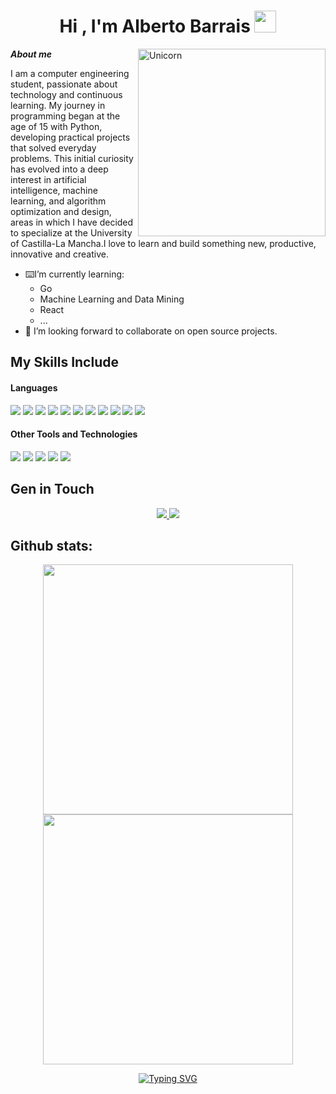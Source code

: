 <h1 align="center"><b>Hi , I'm  Alberto Barrais </b><img src="https://media.giphy.com/media/hvRJCLFzcasrR4ia7z/giphy.gif" width="35"></h1>
<!--  -->
<img align="right" width=300px alt="Unicorn" src="https://media.giphy.com/media/QDjpIL6oNCVZ4qzGs7/giphy.gif?cid=790b76116t3xmoq3zb1ortqhuhu6rprnmt05j0ej8bc29seg&ep=v1_gifs_search&rid=giphy.gif&ct=g" />

***About me***

I am a computer engineering student, passionate about technology and continuous learning. My journey in programming began at the age of 15 with Python, developing practical projects that solved everyday problems. This initial curiosity has evolved into a deep interest in artificial intelligence, machine learning, and algorithm optimization and design, areas in which I have decided to specialize at the University of Castilla-La Mancha.I love to learn and build something new, productive, innovative and creative.
- ⌨️I’m currently learning: 
  - Go
  - Machine Learning and Data Mining
  - React
  - ...
- 👐 I’m looking forward to collaborate on open source projects.
## My Skills Include

<h4> Languages </h4>
<span> 
  <img src= "https://img.shields.io/badge/go-%2300ADD8.svg?style=for-the-badge&logo=go&logoColor=white">
  <img src="https://img.shields.io/badge/python-3670A0?style=for-the-badge&logo=python&logoColor=ffdd54">
  <img src="https://img.shields.io/badge/HTML5-E34F26?style=for-the-badge&logo=html5&logoColor=white">
  <img src="https://img.shields.io/badge/CSS3-1572B6?style=for-the-badge&logo=css3&logoColor=white">
  <img src="https://img.shields.io/badge/JavaScript-F7DF1E?style=for-the-badge&logo=javascript&logoColor=black">
  <img src="https://img.shields.io/badge/astro-%232C2052.svg?style=for-the-badge&logo=astro&logoColor=white">
  <img src="https://img.shields.io/badge/Java-ED8B00?style=for-the-badge&logo=java&logoColor=white">
  <img src="https://img.shields.io/badge/C-00599C?style=for-the-badge&logo=c&logoColor=white">
  <img src= "https://img.shields.io/badge/c%23-%23239120.svg?style=for-the-badge&logo=csharp&logoColor=white">
  <img src="https://img.shields.io/badge/Haskell-blue?style=for-the-badge&logo=haskell&logoColor=white">
  <img src="https://img.shields.io/badge/Prolog-5e5086?style=for-the-badge&logo=prolog&logoColor=white">
  



</span>


<h4> Other Tools and Technologies </h4>
<span>
  <img src="https://img.shields.io/badge/Git-F05032?style=for-the-badge&logo=git&logoColor=white">
  <img src="https://img.shields.io/badge/Visual%20Studio%20Code-0078d7.svg?style=for-the-badge&logo=visual-studio-code&logoColor=white">
  <img src="https://img.shields.io/badge/docker-%230db7ed.svg?style=for-the-badge&logo=docker&logoColor=white">
  <img src="https://img.shields.io/badge/postgres-%23316192.svg?style=for-the-badge&logo=postgresql&logoColor=white">
  <img src="https://img.shields.io/badge/MySQL-00000F?style=for-the-badge&logo=mysql&logoColor=white">




</span>

## Gen in Touch
<div align="center">
<a href="mailto:albertobarraistrabajos@gmail.com">
  <img src="https://img.shields.io/badge/Gmail-D14836?style=for-the-badge&logo=gmail&logoColor=white">
</a>
 <a href= "https://www.linkedin.com/in/alberto-barrais-bellerin/">
    <img src="https://img.shields.io/badge/linkedin-%230077B5.svg?style=for-the-badge&logo=linkedin&logoColor=white">
 </a>
</div>

<h2>Github stats:</h2>

<div align="center">
  <a href="https://github.com/alberto-is">
    <img src="https://github-readme-stats.vercel.app/api?username=alberto-is&show_icons=true&theme=tokyonight&hide_border=true&locale=en" width="400px">
  </a>
  <a href="https://github.com/alberto-is">
    <img src="https://github-readme-streak-stats.herokuapp.com/?user=alberto-is&theme=material-palenight" width="400px">
  </a>
</div>

<div style="text-align: center;">
<p align="center">
<a href="https://git.io/typing-svg"><img src="https://readme-typing-svg.demolab.com?font=Fira+Code&pause=1000&color=9f00ffC&center=true&vCenter=true&random=false&width=435&lines=Data Science;Machine Learning...;" alt="Typing SVG" /></a>
</p>
</div>
